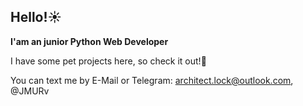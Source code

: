 ## Hello!:sunny:
**I'am an junior Python Web Developer** 

I have some pet projects here, so check it out!:eyes:

You can text me by E-Mail or Telegram: architect.lock@outlook.com, @JMURv


<!--
**JMURv/JMURv** is a ✨ _special_ ✨ repository because its `README.md` (this file) appears on your GitHub profile.

Here are some ideas to get you started:

- 🔭 I’m currently working on ...
- 🌱 I’m currently learning ...
- 👯 I’m looking to collaborate on ...
- 🤔 I’m looking for help with ...
- 💬 Ask me about ...
- 📫 How to reach me: ...
- 😄 Pronouns: ...
- ⚡ Fun fact: ...
-->
